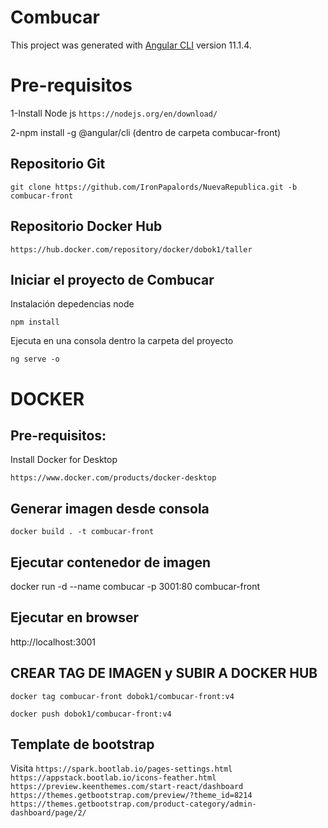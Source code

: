 # Combucar

This project was generated with [Angular CLI](https://github.com/angular/angular-cli) version 11.1.4.

# Pre-requisitos 

1-Install Node js
`https://nodejs.org/en/download/`

2-npm install -g @angular/cli (dentro de carpeta combucar-front)

## Repositorio Git
`git clone https://github.com/IronPapalords/NuevaRepublica.git -b combucar-front`


## Repositorio Docker Hub
`https://hub.docker.com/repository/docker/dobok1/taller`



## Iniciar el proyecto de Combucar
Instalación depedencias node

`npm install`

Ejecuta en una consola dentro la carpeta del proyecto 

`ng serve -o`

# DOCKER
## Pre-requisitos:
Install Docker for Desktop

`https://www.docker.com/products/docker-desktop`
 ## Generar imagen desde consola
`docker build . -t combucar-front`
## Ejecutar contenedor de imagen
docker run -d --name combucar -p 3001:80 combucar-front

## Ejecutar en browser
http://localhost:3001


## CREAR TAG DE IMAGEN y SUBIR A DOCKER HUB
`docker tag combucar-front dobok1/combucar-front:v4`

`docker push dobok1/combucar-front:v4`


## Template de bootstrap



Visita 
`https://spark.bootlab.io/pages-settings.html`
`https://appstack.bootlab.io/icons-feather.html`
`https://preview.keenthemes.com/start-react/dashboard`
`https://themes.getbootstrap.com/preview/?theme_id=8214`
`https://themes.getbootstrap.com/product-category/admin-dashboard/page/2/`